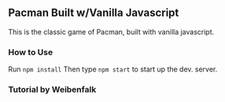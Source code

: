 ## Pacman Built w/Vanilla Javascript

This is the classic game of Pacman, built with vanilla javascript.

### How to Use

Run `npm install`
Then type `npm start` to start up the dev. server.

### Tutorial by Weibenfalk
